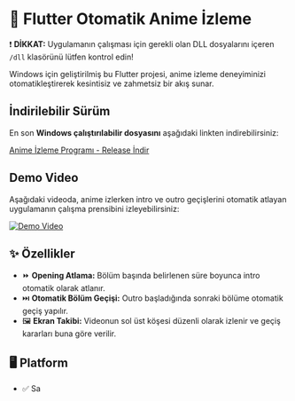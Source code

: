 # 🎥 Flutter Otomatik Anime İzleme

❗ **DİKKAT:** Uygulamanın çalışması için gerekli olan DLL dosyalarını içeren `/dll` klasörünü lütfen kontrol edin!

Windows için geliştirilmiş bu Flutter projesi, anime izleme deneyiminizi otomatikleştirerek kesintisiz ve zahmetsiz bir akış sunar.

## İndirilebilir Sürüm

En son **Windows çalıştırılabilir dosyasını** aşağıdaki linkten indirebilirsiniz:

[Anime İzleme Programı - Release İndir](https://github.com/ozgurdemirdev/flutter_watch_anime/releases)

## Demo Video

Aşağıdaki videoda, anime izlerken intro ve outro geçişlerini otomatik atlayan uygulamanın çalışma prensibini izleyebilirsiniz:

[![Demo Video](https://img.youtube.com/vi/Y_g2-s3mjZA/0.jpg)](https://www.youtube.com/watch?v=Y_g2-s3mjZA)

## ✨ Özellikler
- ⏩ **Opening Atlama:** Bölüm başında belirlenen süre boyunca intro otomatik olarak atlanır.  
- ⏭️ **Otomatik Bölüm Geçişi:** Outro başladığında sonraki bölüme otomatik geçiş yapılır.  
- 🖼️ **Ekran Takibi:** Videonun sol üst köşesi düzenli olarak izlenir ve geçiş kararları buna göre verilir.

## 🖥️ Platform
- ✅ Sa

